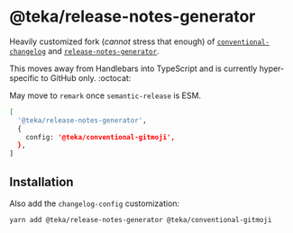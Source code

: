 # @teka/release-notes-generator

Heavily customized fork (_cannot_ stress that enough) of [`conventional-changelog`](https://github.com/conventional-changelog/conventional-changelog) and [`release-notes-generator`](https://github.com/semantic-release/release-notes-generator).

This moves away from Handlebars into TypeScript and is currently hyper-specific to GitHub only. :octocat:

May move to `remark` once `semantic-release` is ESM.

```sh
[
  '@teka/release-notes-generator',
  {
    config: '@teka/conventional-gitmoji',
  },
]
```

## Installation

Also add the `changelog-config` customization:

```sh
yarn add @teka/release-notes-generator @teka/conventional-gitmoji
```
